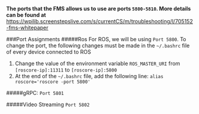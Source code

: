 **The ports that the FMS allows us to use are ports ```5800-5810```. More details can be found at** https://wpilib.screenstepslive.com/s/currentCS/m/troubleshooting/l/705152-fms-whitepaper

###Port Assignments
#####Ros
For ROS, we will be using ```Port 5800```. To change the port, the following changes must be made in the ```~/.bashrc``` file of every device connected to ROS
1) Change the value of the environment variable `ROS_MASTER_URI` from `[roscore-ip]:11311` to `[roscore-ip]:5800`
2) At the end of the ```~/.bashrc``` file, add the following line: `alias roscore='roscore -port 5800'`

#####gRPC: 
```Port 5801```

#####Video Streaming 
```Port 5802```